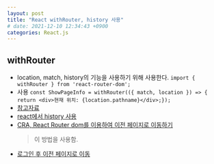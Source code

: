 ```yaml
---
layout: post
title: "React withRouter, history 사용"
# date: 2021-12-10 12:34:43 +0900
categories: React.js
---
```


## withRouter

- location, match, history의 기능을 사용하기 위해 사용한다.
  `import { withRouter } from 'react-router-dom';`
- 사용
  `const ShowPageInfo = withRouter(({ match, location }) => { return <div>현재 위치: {location.pathname}</div>;});`
- [참고자료](https://react-router.vlpt.us/1/05.html)
- [react에서 history 사용](https://meanbymin.tistory.com/132)
- [CRA, React Router dom를 이용하여 이전 페이지로 이동하기](https://velog.io/@leemember/React-Router-dom%EB%A5%BC-%EC%9D%B4%EC%9A%A9%ED%95%98%EC%97%AC-%EC%9D%B4%EC%A0%84-%ED%8E%98%EC%9D%B4%EC%A7%80%EB%A1%9C-%EC%9D%B4%EB%8F%99%ED%95%98%EA%B8%B0)
  > 이 방법을 사용함.
- [로그인 후 이전 페이지로 이동](https://velog.io/@ziyoonee/react-router-dom-%EB%A1%9C%EA%B7%B8%EC%9D%B8-%ED%9B%84-%EC%9D%B4%EC%A0%84%ED%8E%98%EC%9D%B4%EC%A7%80%EB%A1%9C-%EC%9D%B4%EB%8F%99%ED%95%98%EA%B8%B0)
